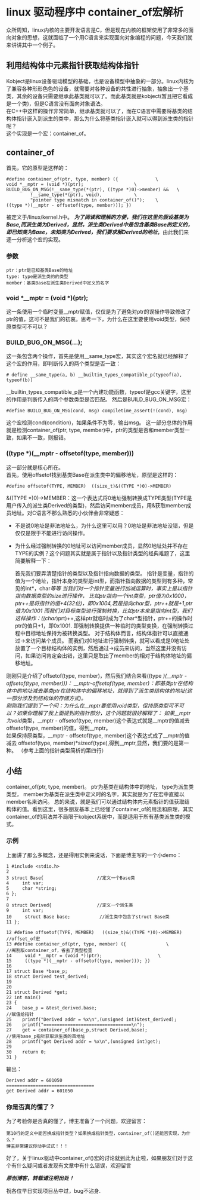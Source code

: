 # linux 驱动程序中 container_of宏解析
众所周知，linux内核的主要开发语言是C，但是现在内核的框架使用了非常多的面向对象的思想，这就面临了一个用C语言来实现面向对象编程的问题，今天我们就来讲讲其中一个例子。  
## 利用结构体中元素指针获取结构体指针  
Kobject是linux设备驱动模型的基础，也是设备模型中抽象的一部分。linux内核为了兼容各种形形色色的设备，就需要对各种设备的共性进行抽象，抽象出一个基类，其余的设备只需要继承此基类就可以了。而此基类就是kobject(暂且把它看成是一个类)，但是C语言没有面向对象语法。  
在C++中这样的操作非常简单，继承基类就可以了，而在C语言中需要将基类的结构体指针嵌入到派生的类中，那么为什么将基类指针嵌入就可以得到派生类的指针呢？  
这个实现是一个宏：container_of。 

## container_of
首先，它的原型是这样的：

    #define container_of(ptr, type, member) ({				\
	void *__mptr = (void *)(ptr);					\
	BUILD_BUG_ON_MSG(!__same_type(*(ptr), ((type *)0)->member) &&	\
			 !__same_type(*(ptr), void),			\
			 "pointer type mismatch in container_of()");	\
	((type *)(__mptr - offsetof(type, member))); })

被定义于/linux/kernel.h中。
***为了阅读和理解的方便，我们在这里先假设基类为Base,而派生类为Derived，显然，派生类Derived中是包含基类Base的定义的，即已知类为Base，未知类为Derived，我们要求解Derived的地址***，由此我们来逐一分析这个宏的实现。

### 参数

    ptr：ptr是已知基类Base的地址
    type: type是派生类的的类型
    member：基类Base在派生类Derived中定义的名字

### void *__mptr = (void *)(ptr);
这一条使用一个临时变量__mptr赋值，仅仅是为了避免对ptr的误操作导致修改了ptr的值，这可不是我们的初衷。思考一下，为什么在这里要使用void类型，保持原类型可不可以？    

### BUILD_BUG_ON_MSG(...);
这一条包含两个操作，首先是使用__same_type宏，其实这个宏名就已经解释了这个宏的作用，即判断传入的两个类型是否一致：

    # define __same_type(a, b) __builtin_types_compatible_p(typeof(a), typeof(b))
__builtin_types_compatible_p是一个內建功能函数，typeof是gcc关键字，这里的作用是判断传入的两个参数类型是否匹配。
然后是BUILD_BUG_ON_MSG宏：

    #define BUILD_BUG_ON_MSG(cond, msg) compiletime_assert(!(cond), msg)
这个宏检测cond(condition)，如果条件不为零，输出msg。
这一部分总体的作用就是检测container_of(ptr, type, member)中，ptr的类型是否和member类型一致，如果不一致，则报错。
### ((type *)(__mptr - offsetof(type, member)))
这一部分就是核心所在。  
首先，使用offsetof找到基类Base在派生类中的偏移地址，原型是这样的：

    #define offsetof(TYPE, MEMBER)	((size_t)&((TYPE *)0)->MEMBER)
&((TYPE *)0)->MEMBER：这一个表达式将0地址强制转换成TYPE类型(TYPE是用户传入的派生类Derived的类型)，然后访问member成员，用&获取member成员地址。对C语言不那么熟悉的小伙伴会非常疑惑：
* 不是说0地址是非法地址么，为什么这里可以用？0地址是非法地址没错，但是仅仅是限于不能进行访问操作。
* 为什么经过强制转换的0地址可以访问member成员，显然0地址处并不存在TYPE的实例？这个问题其实就是属于指针以及指针类型的经典难题了，这里简要解释一下：

    首先我们要弄清楚指针的类型以及指针指向数据的类型。
    指针是变量，指针的值为一个地址，指针本身的类型是int型，而指针指向数据的类型则有多种，常见的int*，char*等等
    当我们对一个指针变量进行加减运算时，事实上是以指针指向数据类型的size进行操作，
    比如ptr指向一个int类型，ptr值为0x1000，ptr++是将指针的值+4(32位)，即0x1004,若是指向char型，ptr++就是+1,ptr值为0x1001
    而我们对目标类型进行强制转换，比如ptr本来是指向int型，我们这样操作：((char*)prt)++,这样ptr就临时成为了char*型指针，ptr++的操作时ptr的值只+1，即0x1001.
    即强制转换提供一种临时的类型变换，在强制转换过程中目标地址保持为被转换类型。
    对于结构体而言，结构体指针可以直接通过->来访问某个成员。
    而我们对0地址进行强制转换，就可以看成是0地址处放置了一个目标结构体的实例，然后通过->成员来访问，当然这里并没有访问，如果访问肯定会出错，这里只是取出了member的相对于结构体地址的偏移地址。

刚刚只是介绍了offsetof(type, member)，然后我们结合来看((type *)(__mptr - offsetof(type, member)))：
    __mptr-offsetof(type, member)：即基类ptr在结构体中的地址减去基类ptr在结构体中的偏移地址，就得到了派生类结构体的地址(这一部分涉及到结构体的存储方式)。  
    刚刚我们提到了一个问：为什么在__mptr要使用void类型，保持原类型可不可以？如果你理解了我上面提到的指针部分，这个问题就很好解释了：
如果__mptr为void*类型，__mptr - offsetof(type, member)这个表达式就是__mptr的值减去offsetof(type, member)的值，得到__mptr。  
如果保持原类型，__mptr - offsetof(type, member)这个表达式成了__mptr的值减去 offsetof(type, member)*sizeof(type),得到__mptr,显然，我们要的是第一种。
（参考上面的指针类型简析的第四行）


## 小结
container_of(ptr, type, member)。
ptr为基类在结构体中的地址，
type为派生类类型，
member为基类在派生类中定义时的名字，其实就是为了在宏中直接以member名来访问。
总的来说，就是我们可以通过结构体内元素指针的值获取结构体的值。看到这里，很多朋友基本上已经懂了container_of的用法和原理，其实container_of的用法并不局限于kobject系统中，而是适用于所有基类派生类的模式。


### 示例
上面讲了那么多概念，还是得用实例来说话，下面是博主写的一个小demo：

    1 #include <stdio.h>
    2 
    3 struct Base{                    //定义一个Base类
    4     int var;
    5     char *string;
    6 };
    7 
    8 struct Derived{                 //定义一个派生类
    9     int var;
    10     struct Base base;           //派生类中包含了struct Base类
    11 };

    12 #define offsetof(TYPE, MEMBER)	((size_t)&((TYPE *)0)->MEMBER)       //offset_of宏
    13 #define container_of(ptr, type, member) ({				\            //阉割版container_of，省去了类型检查
    14     void *__mptr = (void *)(ptr);                     \
    15     ((type *)(__mptr - offsetof(type, member))); })
    16 
    17 struct Base *base_p;                  
    18 struct Derived test_derived;       
    19 
    20 
    21 struct Derived *get;
    22 int main()
    23 {
    24    base_p = &test_derived.base;                                     //赋值给指针
    25    printf("Derived addr = %x\n",(unsigned int)&test_derived);
    26    printf("=================================\n");
    27    get = container_of(base_p,struct Derived,base);                 //使用base_p指针获取派生类的首地址
    28    printf("get Derived addr = %x\n",(unsigned int)get);
    29
    30    return 0;
    31 }
输出：

    Derived addr = 601050
    =================================
    get Derived addr = 601050


### 你是否真的懂了？
为了考验你是否真的懂了，博主准备了一个问题，欢迎留言：

    第10行的定义中能否换成指针类型？如果换成指针类型，container_of()还能否实现，为什么？
    博主非常建议你动手试试！！！


好了，关于linux驱动中container_of()宏的讨论就到此为止啦，如果朋友们对于这个有什么疑问或者发现有文章中有什么错误，欢迎留言

***原创博客，转载请注明出处！***

祝各位早日实现项目丛中过，bug不沾身.
